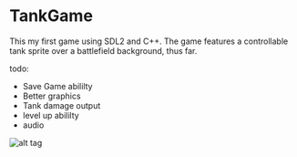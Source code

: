 TankGame
========

This my first game using SDL2 and C++. The game features a controllable tank sprite over a battlefield background, thus far.



todo:

- Save Game abililty
- Better graphics
- Tank damage output
- level up abililty
- audio


![alt tag](https://raw.github.com/CodeThat/TankGame/master/TankGameScreenShot.png)
